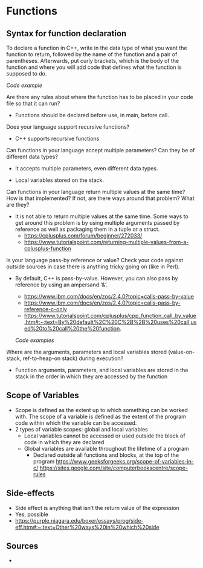 # Functions

## Syntax for function declaration

To declare a function in C++, write in the data type of what you want the function to return, followed by the name of the function and a pair of parentheses. Afterwards, put curly brackets, which is the body of the function and where you will add code that defines what the function is supposed to do.
  
*Code example*


Are there any rules about where the function has to be placed in your code file so that it can run?
- Functions should be declared before use, in main, before call.
  
Does your language support recursive functions?
- C++ supports recursive functions
  
Can functions in your language accept multiple parameters?  Can they be of different data types?
- It accepts multiple parameters, even different data types.

- Local variables stored on the stack.
  
Can functions in your language return multiple values at the same time?  How is that implemented?  If not, are there ways around that problem?  What are they?
- It is not able to return multiple values at the same time. Some ways to get around this problem is by using multiple arguments passed by reference as well as packaging them in a tuple or a struct.
  - https://cplusplus.com/forum/beginner/272033/
  - https://www.tutorialspoint.com/returning-multiple-values-from-a-cplusplus-function
    
Is your language pass-by reference or value?  Check your code against outside sources in case there is anything tricky going on (like in Perl).
- By default, C++ is pass-by-value. However, you can also pass by reference by using an ampersand ‘&’. 
  - https://www.ibm.com/docs/en/zos/2.4.0?topic=calls-pass-by-value
  - https://www.ibm.com/docs/en/zos/2.4.0?topic=calls-pass-by-reference-c-only
  - https://www.tutorialspoint.com/cplusplus/cpp_function_call_by_value.htm#:~:text=By%20default%2C%20C%2B%2B%20uses%20call,used%20to%20call%20the%20function.

  *Code examples*

Where are the arguments, parameters and local variables stored (value-on-stack, ref-to-heap-on stack) during execution?
- Function arguments, parameters, and local variables are stored in the stack in the order in which they are accessed by the function
  
## Scope of Variables
- Scope is defined as the extent up to which something can be worked with. The scope of a variable is defined as the extent of the program code within which the variable can be accessed. 
- 2 types of variable scopes: global and local variables
  - Local variables cannot be accessed or used outside the block of code in which they are declared
  - Global variables are available throughout the lifetime of a program
    - Declared outside all functions and blocks, at the top of the program
https://www.geeksforgeeks.org/scope-of-variables-in-c/ 
https://sites.google.com/site/computerbookscentre/scope-rules

## Side-effects
- Side effect is anything that isn’t the return value of the expression
- Yes, possible
- https://purple.niagara.edu/boxer/essays/prog/side-eff.htm#:~:text=Other%20ways%20in%20which%20side

## Sources
- 
